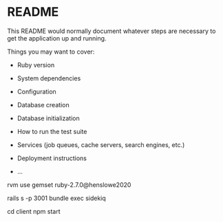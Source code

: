 # README

This README would normally document whatever steps are necessary to get the
application up and running.

Things you may want to cover:

* Ruby version

* System dependencies

* Configuration

* Database creation

* Database initialization

* How to run the test suite

* Services (job queues, cache servers, search engines, etc.)

* Deployment instructions

* ...

rvm use gemset ruby-2.7.0@henslowe2020

rails s -p 3001
bundle exec sidekiq

cd client
npm start
